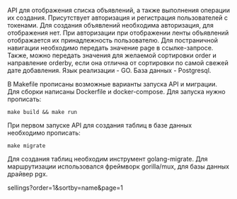 API для отображения списка объявлений, а также выполнения операции их создания. Присутствует авторизация и регистрация пользователей с токенами.
Для создания объявлений необходима авторизация, для отображения нет. При авторизации при отображении ленты объявлений отображается их принадлежность пользователю.
Для постраничной навигации необходимо передать значение page в ссылке-запросе. Также, можно передать значения для желаемой сортировки order и направление orderby, если она отлична от сортировки по самой свежей дате добавления.
Язык реализации - GO. База данных - Postgresql.

В Makefile прописаны возможные варианты запуска API и миграции.
Для сборки написаны Dockerfile и docker-compose.
Для запуска нужно прописать:
```
make build && make run
```
При первом запуске API для создания таблиц в базе данных необходимо прописать:
```
make migrate
```
Для создания таблиц необходим инструмент golang-migrate.
Для маршрутизации использовался фреймворк gorilla/mux, для базы данных драйвер pgx.

sellings?order=1&sortby=name&page=1
